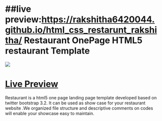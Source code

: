 ##live preview:https://rakshitha6420044.github.io/html_css_restarunt_rakshitha/
Restaurant OnePage HTML5 restaurant Template
========
<img src="https://cloud.githubusercontent.com/assets/10640964/8260476/cfaac5a0-16e5-11e5-8fc8-e9d3f46796e1.jpg" />

<a href="http://themefisher.com/download/restaurant">Live Preview</a>
========
Restaurant is a html5 one page landing page template developed based on twitter bootstrap 3.2. It can be used as show case for your restaurant website .We organized file structure and descriptive comments on codes will enable your showcase easy to maintain.

